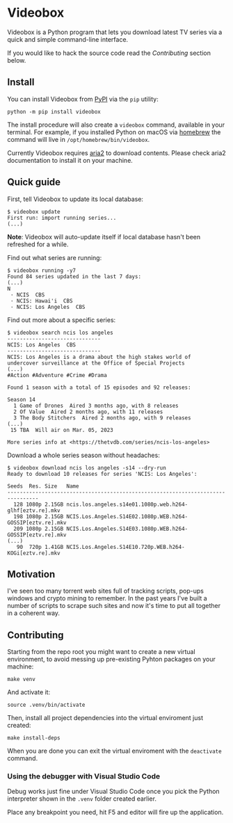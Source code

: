 # Videobox

Videobox is a Python program that lets you download latest TV series via a quick and simple command-line interface.

If you would like to hack the source code read the _Contributing_ section below.

## Install 

You can install Videobox from [PyPI][2] via the `pip` utility:

```
python -m pip install videobox
```

The install procedure will also create a `videobox` command, available in your terminal. For example, if you installed Python on macOS via [homebrew][3] the command will live in `/opt/homebrew/bin/videobox`.

Currently Videobox requires [aria2][1] to download contents. Please check aria2 documentation to install it on your machine.

## Quick guide

First, tell Videobox to update its local database:

```
$ videobox update
First run: import running series... 
(...)
```

**Note**: Videobox will auto-update itself if local database hasn't been refreshed for a while.

Find out what series are running:

```
$ videobox running -y7
Found 84 series updated in the last 7 days:
(...)
N
 · NCIS  CBS
 · NCIS: Hawai'i  CBS
 · NCIS: Los Angeles  CBS
```

Find out more about a specific series:

```
$ videobox search ncis los angeles
------------------------------
NCIS: Los Angeles  CBS
------------------------------
NCIS: Los Angeles is a drama about the high stakes world of
undercover surveillance at the Office of Special Projects
(...)
#Action #Adventure #Crime #Drama

Found 1 season with a total of 15 episodes and 92 releases:

Season 14
  1 Game of Drones  Aired 3 months ago, with 8 releases
  2 Of Value  Aired 2 months ago, with 11 releases
  3 The Body Stitchers  Aired 2 months ago, with 9 releases
(...)
 15 TBA  Will air on Mar. 05, 2023

More series info at <https://thetvdb.com/series/ncis-los-angeles>
```

Download a whole series season without headaches:

```
$ videobox download ncis los angeles -s14 --dry-run
Ready to download 10 releases for series 'NCIS: Los Angeles':

Seeds  Res. Size   Name
--------------------------------------------------------------------------------
  128 1080p 2.15GB ncis.los.angeles.s14e01.1080p.web.h264-glhf[eztv.re].mkv
  198 1080p 2.15GB NCIS.Los.Angeles.S14E02.1080p.WEB.h264-GOSSIP[eztv.re].mkv
  209 1080p 2.15GB NCIS.Los.Angeles.S14E03.1080p.WEB.h264-GOSSIP[eztv.re].mkv
(...)
   90  720p 1.41GB NCIS.Los.Angeles.S14E10.720p.WEB.h264-KOGi[eztv.re].mkv
```

## Motivation 

I've seen too many torrent web sites full of tracking scripts, pop-ups windows and crypto mining to remember. In the past years I've built a number of scripts to scrape such sites and now it's time to put all together in a coherent way. 

## Contributing

Starting from the repo root you might want to create a new virtual environment, to avoid messing up pre-existing Pyhton packages on your machine: 

`make venv`

And activate it:

`source .venv/bin/activate`

Then, install all project dependencies into the virtual enviroment just created:

`make install-deps`

When you are done you can exit the virtual enviroment with the `deactivate` command.

### Using the debugger with Visual Studio Code

Debug works just fine under Visual Studio Code once you pick the Python interpreter shown in the `.venv` folder created earlier. 

Place any breakpoint you need, hit F5 and editor will fire up the application.


[1]: https://aria2.github.io
[2]: https://pypi.org/project/videobox/
[3]: https://brew.sh/